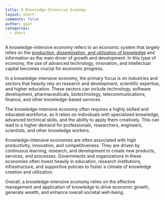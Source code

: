 ```yaml
---
title: A Knowledge-Intensive Economy
layout: short
comments: false
author: gaut
categories:
  - short
---
```

A knowledge-intensive economy refers to an economic system that largely relies on the [production, dissemination, and utilization of knowledge](/knowledge-management/) and information as the main driver of growth and development. In this type of economy, the use of advanced technology, innovation, and intellectual capital becomes crucial for economic progress.

In a knowledge-intensive economy, the primary focus is on industries and sectors that heavily rely on research and development, scientific expertise, and higher education. These sectors can include technology, software development, pharmaceuticals, biotechnology, telecommunications, finance, and other knowledge-based services.

The knowledge-intensive economy often requires a highly skilled and educated workforce, as it relies on individuals with specialized knowledge, advanced technical skills, and the ability to apply them creatively. This can lead to a higher demand for professionals, researchers, engineers, scientists, and other knowledge workers.

Knowledge-intensive economies are often associated with high productivity, innovation, and competitiveness. They are driven by continuous learning, research, and development to create new products, services, and processes. Governments and organizations in these economies often invest heavily in education, research institutions, infrastructure, and supportive policies to foster a climate of knowledge creation and utilization.

Overall, a knowledge-intensive economy relies on the effective management and application of knowledge to drive economic growth, generate wealth, and enhance overall societal well-being.